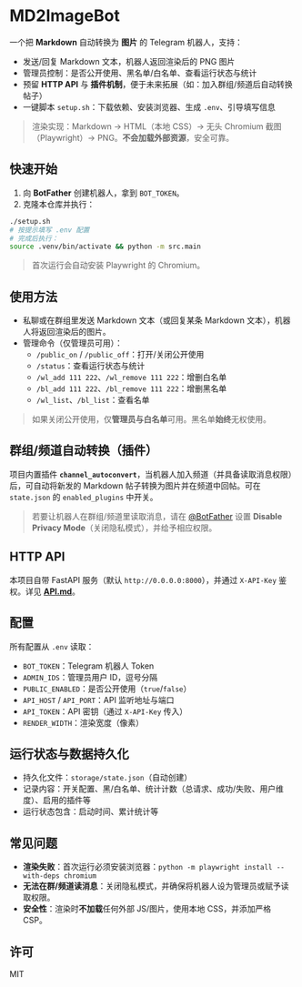 # MD2ImageBot

一个把 **Markdown** 自动转换为 **图片** 的 Telegram 机器人，支持：

- 发送/回复 Markdown 文本，机器人返回渲染后的 PNG 图片
- 管理员控制：是否公开使用、黑名单/白名单、查看运行状态与统计
- 预留 **HTTP API** 与 **插件机制**，便于未来拓展（如：加入群组/频道后自动转换帖子）
- 一键脚本 `setup.sh`：下载依赖、安装浏览器、生成 `.env`、引导填写信息

> 渲染实现：Markdown → HTML（本地 CSS）→ 无头 Chromium 截图（Playwright）→ PNG。**不会加载外部资源**，安全可靠。

## 快速开始

1. 向 **BotFather** 创建机器人，拿到 `BOT_TOKEN`。
2. 克隆本仓库并执行：

```bash
./setup.sh
# 按提示填写 .env 配置
# 完成后执行：
source .venv/bin/activate && python -m src.main
```

> 首次运行会自动安装 Playwright 的 Chromium。

## 使用方法

- 私聊或在群组里发送 Markdown 文本（或回复某条 Markdown 文本），机器人将返回渲染后的图片。
- 管理命令（仅管理员可用）：
  - `/public_on` / `/public_off`：打开/关闭公开使用
  - `/status`：查看运行状态与统计
  - `/wl_add 111 222`、`/wl_remove 111 222`：增删白名单
  - `/bl_add 111 222`、`/bl_remove 111 222`：增删黑名单
  - `/wl_list`、`/bl_list`：查看名单

> 如果关闭公开使用，仅**管理员与白名单**可用。黑名单**始终**无权使用。

## 群组/频道自动转换（插件）

项目内置插件 **`channel_autoconvert`**，当机器人加入频道（并具备读取消息权限）后，可自动将新发的 Markdown 帖子转换为图片并在频道中回帖。可在 `state.json` 的 `enabled_plugins` 中开关。

> 若要让机器人在群组/频道里读取消息，请在 [@BotFather](https://t.me/BotFather) 设置 **Disable Privacy Mode**（关闭隐私模式），并给予相应权限。

## HTTP API

本项目自带 FastAPI 服务（默认 `http://0.0.0.0:8000`），并通过 `X-API-Key` 鉴权。详见 **[API.md](API.md)**。

## 配置

所有配置从 `.env` 读取：

- `BOT_TOKEN`：Telegram 机器人 Token
- `ADMIN_IDS`：管理员用户 ID，逗号分隔
- `PUBLIC_ENABLED`：是否公开使用（`true`/`false`）
- `API_HOST` / `API_PORT`：API 监听地址与端口
- `API_TOKEN`：API 密钥（通过 `X-API-Key` 传入）
- `RENDER_WIDTH`：渲染宽度（像素）

## 运行状态与数据持久化

- 持久化文件：`storage/state.json`（自动创建）
- 记录内容：开关配置、黑/白名单、统计计数（总请求、成功/失败、用户维度）、启用的插件等
- 运行状态包含：启动时间、累计统计等

## 常见问题

- **渲染失败**：首次运行必须安装浏览器：`python -m playwright install --with-deps chromium`
- **无法在群/频道读消息**：关闭隐私模式，并确保将机器人设为管理员或赋予读取权限。
- **安全性**：渲染时**不加载**任何外部 JS/图片，使用本地 CSS，并添加严格 CSP。

## 许可

MIT
